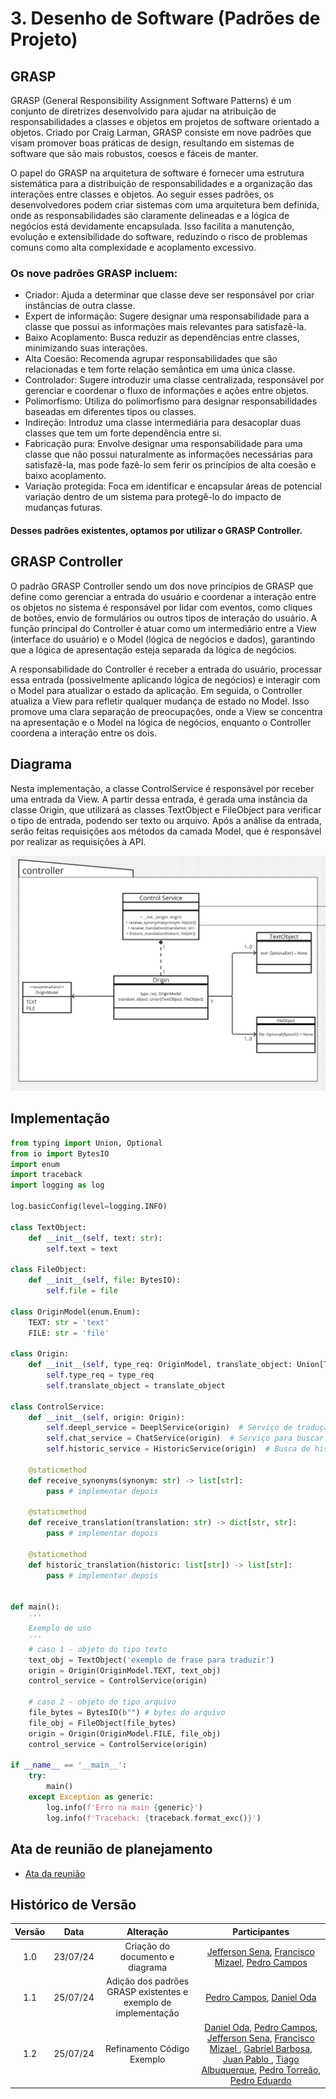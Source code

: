 # 3. Desenho de Software (Padrões de Projeto)

## GRASP
GRASP (General Responsibility Assignment Software Patterns) é um conjunto de diretrizes desenvolvido para ajudar na atribuição de responsabilidades a classes e objetos em projetos de software orientado a objetos. Criado por Craig Larman, GRASP consiste em nove padrões que visam promover boas práticas de design, resultando em sistemas de software que são mais robustos, coesos e fáceis de manter.

O papel do GRASP na arquitetura de software é fornecer uma estrutura sistemática para a distribuição de responsabilidades e a organização das interações entre classes e objetos. Ao seguir esses padrões, os desenvolvedores podem criar sistemas com uma arquitetura bem definida, onde as responsabilidades são claramente delineadas e a lógica de negócios está devidamente encapsulada. Isso facilita a manutenção, evolução e extensibilidade do software, reduzindo o risco de problemas comuns como alta complexidade e acoplamento excessivo.

### Os nove padrões GRASP incluem:
- Criador: Ajuda a determinar que classe deve ser responsável por criar instâncias de outra classe.
- Expert de informação: Sugere designar uma responsabilidade para a classe que possui as informações mais relevantes para satisfazê-la.
- Baixo Acoplamento: Busca reduzir as dependências entre classes, minimizando suas interações.
- Alta Coesão: Recomenda agrupar responsabilidades que são relacionadas e tem forte relação semântica em uma única classe.
- Controlador: Sugere introduzir uma classe centralizada, responsável por gerenciar e coordenar o fluxo de informações e ações entre objetos.
- Polimorfismo: Utiliza do polimorfismo para designar responsabilidades baseadas em diferentes tipos ou classes.
- Indireção: Introduz uma classe intermediária para desacoplar duas classes que tem um forte dependência entre si.
- Fabricação pura: Envolve designar uma responsabilidade para uma classe que não possui naturalmente as informações necessárias para satisfazê-la, mas pode fazê-lo sem ferir os princípios de alta coesão e baixo acoplamento.
- Variação protegida: Foca em identificar e encapsular áreas de potencial variação dentro de um sistema para protegê-lo do impacto de mudanças futuras.

#### Desses padrões existentes, optamos por utilizar o GRASP Controller.

## GRASP Controller
O padrão GRASP Controller sendo um dos nove princípios de GRASP que define como gerenciar a entrada do usuário e coordenar a interação entre os objetos no sistema é responsável por lidar com eventos, como cliques de botões, envio de formulários ou outros tipos de interação do usuário. A função principal do Controller é atuar como um intermediário entre a View (interface do usuário) e o Model (lógica de negócios e dados), garantindo que a lógica de apresentação esteja separada da lógica de negócios.

A responsabilidade do Controller é receber a entrada do usuário, processar essa entrada (possivelmente aplicando lógica de negócios) e interagir com o Model para atualizar o estado da aplicação. Em seguida, o Controller atualiza a View para refletir qualquer mudança de estado no Model. Isso promove uma clara separação de preocupações, onde a View se concentra na apresentação e o Model na lógica de negócios, enquanto o Controller coordena a interação entre os dois.

## Diagrama 

Nesta implementação, a classe ControlService é responsável por receber uma entrada da View. A partir dessa entrada, é gerada uma instância da classe Origin, que utilizará as classes TextObject e FileObject para verificar o tipo de entrada, podendo ser texto ou arquivo. Após a análise da entrada, serão feitas requisições aos métodos da camada Model, que é responsável por realizar as requisições à API.

![Diagrama GRAPS Controller](../img/PadroesDeProjeto/controller-grasp.png)

## Implementação

```python
from typing import Union, Optional
from io import BytesIO
import enum
import traceback
import logging as log

log.basicConfig(level=logging.INFO)

class TextObject:
    def __init__(self, text: str):
        self.text = text

class FileObject:
    def __init__(self, file: BytesIO):
        self.file = file

class OriginModel(enum.Enum):
    TEXT: str = 'text'
    FILE: str = 'file'

class Origin:
    def __init__(self, type_req: OriginModel, translate_object: Union[TextObject, FileObject]):
        self.type_req = type_req
        self.translate_object = translate_object

class ControlService:
	def __init__(self, origin: Origin):
		self.deepl_service = DeeplService(origin)  # Serviço de tradução
		self.chat_service = ChatService(origin)  # Serviço para buscar os sinônimos
		self.historic_service = HistoricService(origin)  # Busca de histórico
	
	@staticmethod
	def receive_synonyms(synonym: str) -> list[str]:
		pass # implementar depois
	
	@staticmethod
	def receive_translation(translation: str) -> dict[str, str]:
		pass # implementar depois
	
    @staticmethod
	def historic_translation(historic: list[str]) -> list[str]:
		pass # implementar depois


def main():
    '''
    Exemplo de uso
    '''
    # caso 1 - objeto do tipo texto
    text_obj = TextObject('exemplo de frase para traduzir')
    origin = Origin(OriginModel.TEXT, text_obj)
    control_service = ControlService(origin)

    # caso 2 - objeto do tipo arquivo
    file_bytes = BytesIO(b"") # bytes do arquivo
    file_obj = FileObject(file_bytes)
    origin = Origin(OriginModel.FILE, file_obj)
    control_service = ControlService(origin)

if __name__ == '__main__':
    try:
        main()
    except Exception as generic:
        log.info(f'Erro na main {generic}')
        log.info(f'Traceback: {traceback.format_exc()}')

```

## Ata de reunião de planejamento
- [Ata da reunião](https://docs.google.com/document/d/1iKNSbHj1ppZr3wJ5f9vVvYRNOn8f7xe_Xi8SCo0JtcA/edit?usp=sharing)

## Histórico de Versão
<center>

| Versão |   Data   |                           Alteração                           |                                        Participantes                                         |
| :----: | :------: |:-------------------------------------------------------------:|:--------------------------------------------------------------------------------------------:|
|  1.0   | 23/07/24 |                     Criação do documento e diagrama                     | [Jefferson Sena](https://github.com/JeffersonSenaa/), [Francisco Mizael](https://github.com/frmiza/), [Pedro Campos](https://github.com/pedrocampos0/) |
|  1.1   | 25/07/24 |                     Adição dos padrões GRASP existentes e exemplo de implementação                 | [Pedro Campos](https://github.com/pedrocampos0/), [Daniel Oda](https://github.com/danieloda/) |
|  1.2   | 25/07/24 |                     Refinamento Código Exemplo                | [Daniel Oda](https://github.com/danieloda/), [Pedro Campos](https://github.com/pedrocampos0), [Jefferson Sena](https://github.com/JeffersonSenaa/),  [Francisco Mizael ](https://github.com/frmiza), [Gabriel Barbosa](https://github.com/gabrie1barbosa), [Juan Pablo ](https://github.com/Juan-Ricarte), [Tiago Albuquerque](https://github.com/Tiago1604), [Pedro Torreão](https://github.com/PedroTorreao21), [Pedro Eduardo](https://github.com/PedroEduardoSS) |

</center>